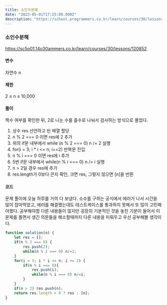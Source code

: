 ```yaml
---
title: 소인수분해
date: "2023-05-01T17:25:00.000Z"
description: "https://school.programmers.co.kr/learn/courses/30/lessons/120852"
---
```

### 소인수분해    
https://sc5o01.14o30ammers.co.kr/learn/courses/30/lessons/120852    
    
#### 변수    
자연수 n    
    
#### 제한    
2 ≤ n ≤ 10,000    
    
#### 풀이    
짝수 여부를 확인한 뒤, 2로 나눈 수를 홀수로 나눠서 검사하는 방식으로 풀었다.    
1. 상수 res 선언하고 빈 배열 할당    
2. n % 2 === 0 이면 res에 2 추가    
3. 위의 if문 내부에서 while (n % 2 === 0) n /= 2 실행    
4. for(i = 3; i * i <= n; i+=2) 반복문 진입    
5. n % i === 0 이면 res에 i 추가    
6. 5번 if문 내부에서 while(n % i === 0) n /= i 실행    
7. n > 2일 경우 res에 추가    
8. res.length가 0보다 큰지 확인, 크면 res, 그렇지 않으면 [n]을 반환    
    
#### 코드    
문제 풀이에 오늘 하루를 거의 다 보냈다. 소수를 구하는 공식에서 에러가 나서 시간을 많이 잡아먹었고, 에러를 해결했는데도 테스트케이스를 통과하지 못해서 또 많이 고민해야했다. 공부해야할 다른 내용들이 많지만 굉장히 기본적인 것을 놓친 기분이 들어서 이 문제를 풀면서 생긴 의문들을 해소할때까지 다른 내용을 미뤄두고 우선 공부해볼 생각이다.    
```JavaScript
function solution(n) {
    let res = [];
    if(n % 2 === 0) {
        res.push(2);
        while(n % 2 === 0) n/=2;
    }
    for(i = 3; i * i <= n; i += 2) {
        if(n % i === 0){
            res.push(i);
            while(n % i === 0) n/=i;
        } 
    }
    if(n > 2) res.push(n);
    return res.length > 0 ? res : [n];
}
```